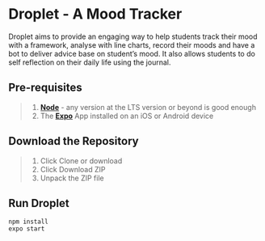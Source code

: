 # Droplet - A Mood Tracker
Droplet aims to provide an engaging way to help students track their mood with a framework, analyse with line charts, record their moods and have a bot to deliver advice base on student’s mood. It also allows students to do self reflection on their daily life using the journal.


## Pre-requisites
>1. **[Node]( https://nodejs.org/en/)** - any version at the LTS version or beyond is good enough
>2. The **[Expo](https://expo.io/learn)** App installed on an iOS or Android device


## Download the Repository
>1. Click Clone or download
>2. Click Download ZIP
>3. Unpack the ZIP file


## Run Droplet
```
npm install
expo start